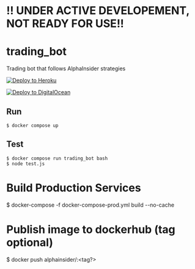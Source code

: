 # !! UNDER ACTIVE DEVELOPEMENT, NOT READY FOR USE!!

# trading_bot
Trading bot that follows AlphaInsider strategies

[![Deploy to Heroku](https://www.herokucdn.com/deploy/button.svg)](https://heroku.com/deploy?template=https://github.com/AlphaInsider/trading_bot/tree/phil_dev)

[![Deploy to DigitalOcean](https://www.deploytodo.com/do-btn-blue.svg)](https://cloud.digitalocean.com/apps/new?repo=https://github.com/AlphaInsider/trading_bot/tree/phil_dev)

## Run
`$ docker compose up`

## Test
`$ docker compose run trading_bot bash`  
`$ node test.js`

# Build Production Services
$ docker-compose -f docker-compose-prod.yml build --no-cache
# Publish image to dockerhub (tag optional)
$ docker push alphainsider/<service>:<tag?>
